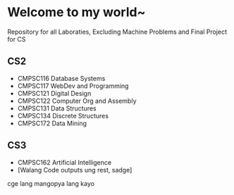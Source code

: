 # Welcome to my world~  

Repository for all Laboraties, Excluding Machine Problems and Final Project for CS  

## CS2  

- CMPSC116 Database Systems
- CMPSC117 WebDev and Programming 
- CMPSC121 Digital Design  
- CMPSC122 Computer Org and Assembly
- CMPSC131 Data Structures
- CMPSC134 Discrete Structures 
- CMPSC172 Data Mining  

## CS3
- CMPSC162 Artificial Intelligence
- [Walang Code outputs ung rest, sadge]

    
cge lang mangopya lang kayo 
